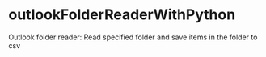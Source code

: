 # outlookFolderReaderWithPython
Outlook folder reader:  Read specified folder and save items in the folder to csv
